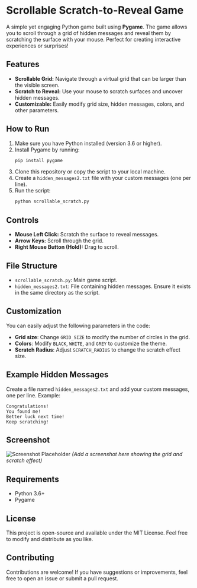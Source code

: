 # Scrollable Scratch-to-Reveal Game

A simple yet engaging Python game built using **Pygame**. The game allows you to scroll through a grid of hidden messages and reveal them by scratching the surface with your mouse. Perfect for creating interactive experiences or surprises!

## Features
- **Scrollable Grid:** Navigate through a virtual grid that can be larger than the visible screen.
- **Scratch to Reveal:** Use your mouse to scratch surfaces and uncover hidden messages.
- **Customizable:** Easily modify grid size, hidden messages, colors, and other parameters.

## How to Run
1. Make sure you have Python installed (version 3.6 or higher).
2. Install Pygame by running:
   ```bash
   pip install pygame
   ```
3. Clone this repository or copy the script to your local machine.
4. Create a `hidden_messages2.txt` file with your custom messages (one per line).
5. Run the script:
   ```bash
   python scrollable_scratch.py
   ```

## Controls
- **Mouse Left Click:** Scratch the surface to reveal messages.
- **Arrow Keys:** Scroll through the grid.
- **Right Mouse Button (Hold):** Drag to scroll.

## File Structure
- `scrollable_scratch.py`: Main game script.
- `hidden_messages2.txt`: File containing hidden messages. Ensure it exists in the same directory as the script.

## Customization
You can easily adjust the following parameters in the code:
- **Grid size**: Change `GRID_SIZE` to modify the number of circles in the grid.
- **Colors**: Modify `BLACK`, `WHITE`, and `GREY` to customize the theme.
- **Scratch Radius**: Adjust `SCRATCH_RADIUS` to change the scratch effect size.

## Example Hidden Messages
Create a file named `hidden_messages2.txt` and add your custom messages, one per line. Example:
```
Congratulations!
You found me!
Better luck next time!
Keep scratching!
```

## Screenshot
![Screenshot Placeholder](#) *(Add a screenshot here showing the grid and scratch effect)*

## Requirements
- Python 3.6+
- Pygame

## License
This project is open-source and available under the MIT License. Feel free to modify and distribute as you like.

## Contributing
Contributions are welcome! If you have suggestions or improvements, feel free to open an issue or submit a pull request.

